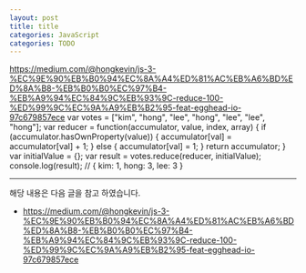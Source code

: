 ```yaml
---
layout: post
title: title
categories: JavaScript
categories: TODO
---
```

https://medium.com/@hongkevin/js-3-%EC%9E%90%EB%B0%94%EC%8A%A4%ED%81%AC%EB%A6%BD%ED%8A%B8-%EB%B0%B0%EC%97%B4-%EB%A9%94%EC%84%9C%EB%93%9C-reduce-100-%ED%99%9C%EC%9A%A9%EB%B2%95-feat-egghead-io-97c679857ece
var votes = ["kim", "hong", "lee", "hong", "lee", "lee", "hong"];
var reducer = function(accumulator, value, index, array) {
  if (accumulator.hasOwnProperty(value)) {
    accumulator[val] = accumulator[val] + 1;
  } else {
    accumulator[val] = 1;
  }
  return accumulator;
}
var initialValue = {};
var result = votes.reduce(reducer, initialValue);
console.log(result); // { kim: 1, hong: 3, lee: 3 }

----
해당 내용은 다음 글을 참고 하였습니다.
- https://medium.com/@hongkevin/js-3-%EC%9E%90%EB%B0%94%EC%8A%A4%ED%81%AC%EB%A6%BD%ED%8A%B8-%EB%B0%B0%EC%97%B4-%EB%A9%94%EC%84%9C%EB%93%9C-reduce-100-%ED%99%9C%EC%9A%A9%EB%B2%95-feat-egghead-io-97c679857ece